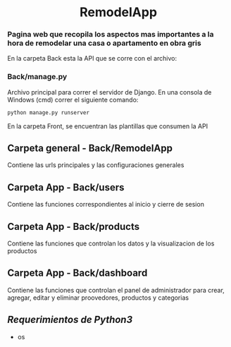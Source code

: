 <h1 align="center">RemodelApp</h1>

<h3 align="left">Pagina web que recopila los aspectos mas importantes a la hora de remodelar una casa o apartamento en obra gris</h3>

En la carpeta Back esta la API que se corre con el archivo:

<h3 align="left"> Back/manage.py </h3>

Archivo principal para correr el servidor de Django. En una consola de Windows (cmd) correr el siguiente comando:

```bash
python manage.py runserver
```

En la carpeta Front, se encuentran las plantillas que consumen la API

## Carpeta general - Back/RemodelApp

Contiene las urls principales y las configuraciones generales

## Carpeta App - Back/users

Contiene las funciones correspondientes al inicio y cierre de sesion

## Carpeta App - Back/products

Contiene las funciones que controlan los datos y la visualizacion de los productos

## Carpeta App - Back/dashboard

Contiene las funciones que controlan el panel de administrador para crear, agregar, editar y eliminar proovedores, productos y categorias

## *Requerimientos de Python3*

* os